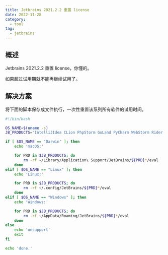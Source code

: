 ```yaml
---
title: Jetbrains 2021.2.2 重置 license
date: 2022-11-28
category:
  - tool
tag:
  - jetbrains
---
```


## 概述

Jetbrains 2021.2.2 重置 license，你懂的。

如果超过试用期就不能再继续试用了。

## 解决方案

将下面的脚本保存成文件执行，一次性重置该系列所有软件的试用时间。

```bash
#!/bin/bash

OS_NAME=$(uname -s)
JB_PRODUCTS="IntelliJIdea CLion PhpStorm GoLand PyCharm WebStorm Rider DataGrip RubyMine AppCode"

if [ $OS_NAME == "Darwin" ]; then
    echo 'macOS:'

    for PRD in $JB_PRODUCTS; do
        rm -rf ~/Library/Application\ Support/JetBrains/${PRD}*/eval
    done
elif [ $OS_NAME == "Linux" ]; then
    echo 'Linux:'

    for PRD in $JB_PRODUCTS; do
        rm -rf ~/.config/JetBrains/${PRD}*/eval
    done
elif [ $OS_NAME == "Windows" ]; then
    echo 'Windows:'

    for PRD in $JB_PRODUCTS; do
        rm -rf ~/AppData/Roaming/JetBrains/${PRD}*/eval
    done
else
    echo 'unsupport'
    exit
fi

echo 'done.'

```
